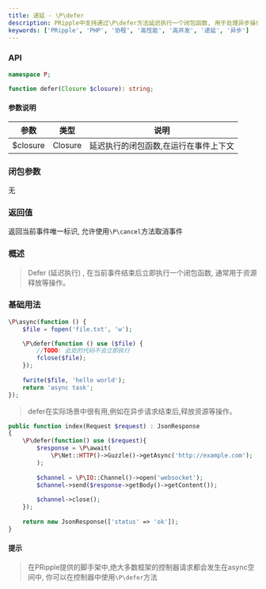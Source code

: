 ```yaml
---
title: 递延 - \P\defer
description: PRipple中支持通过\P\defer方法延迟执行一个闭包函数, 用于处理异步操作。
keywords: ['PRipple', 'PHP', '协程', '高性能', '高并发', '递延', '异步']
---
```


### API

```php
namespace P;

function defer(Closure $closure): string;
```

#### 参数说明

| 参数       | 类型      | 说明                  |
|----------|---------|---------------------|
| $closure | Closure | 延迟执行的闭包函数,在运行在事件上下文 |

### 闭包参数

无

### 返回值

返回当前事件唯一标识, 允许使用`\P\cancel`方法取消事件

### 概述

> Defer (延迟执行) , 在当前事件结束后立即执行一个闭包函数, 通常用于资源释放等操作。

### 基础用法

```php
\P\async(function () {
    $file = fopen('file.txt', 'w');

    \P\defer(function () use ($file) {
        //TODO: 此处的代码不会立即执行
        fclose($file);
    });
    
    fwrite($file, 'hello world');
    return 'async task';
});
```

> defer在实际场景中很有用,例如在异步请求结束后,释放资源等操作。

```php
public function index(Request $request) : JsonResponse
{
    \P\defer(function() use ($request){
        $response = \P\await(
            \P\Net::HTTP()->Guzzle()->getAsync('http://example.com');
        );
    
        $channel = \P\IO::Channel()->open('websocket');
        $channel->send($response->getBody()->getContent());
        
        $channel->close();
    });
    
    return new JsonResponse(['status' => 'ok']);
}
```

#### 提示

> 在PRipple提供的脚手架中,绝大多数框架的控制器请求都会发生在async空间中, 你可以在控制器中使用`\P\defer`方法
